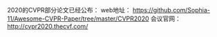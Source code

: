 
2020的CVPR部分论文已经公布：
web地址：
https://github.com/Sophia-11/Awesome-CVPR-Paper/tree/master/CVPR2020
会议官网：
http://cvpr2020.thecvf.com/

